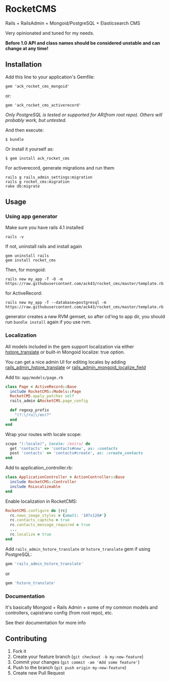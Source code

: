 # RocketCMS

Rails + RailsAdmin + Mongoid/PostgreSQL + Elasticsearch CMS

Very opinionated and tuned for my needs.

**Before 1.0 API and class names should be considered unstable and can change at any time!**

## Installation

Add this line to your application's Gemfile:

    gem 'ack_rocket_cms_mongoid'

or:

    gem 'ack_rocket_cms_activerecord'

*Only PostgreSQL is tested or supported for AR(from root repo). Others will probably work, but untested.*

And then execute:

    $ bundle

Or install it yourself as:

    $ gem install ack_rocket_cms

For activerecord, generate migrations and run them

    rails g rails_admin_settings:migration
    rails g rocket_cms:migration
    rake db:migrate

## Usage

### Using app generator

Make sure you have rails 4.1 installed

    rails -v

If not, uninstall rails and install again

    gem uninstall rails
    gem install rocket_cms
    
Then, for mongoid:

    rails new my_app -T -O -m https://raw.githubusercontent.com/ack43/rocket_cms/master/template.rb

for ActiveRecord:

    rails new my_app -T --database=postgresql -m https://raw.githubusercontent.com/ack43/rocket_cms/master/template.rb

generator creates a new RVM gemset, so after cd'ing to app dir, you should run `bundle install` again if you use rvm.

### Localization

All models included in the gem support localization via either [hstore_translate](https://github.com/Leadformance/hstore_translate) or built-in Mongoid localize: true option.

You can get a nice admin UI for editing locales by adding [rails_admin_hstore_translate](https://github.com/glebtv/rails_admin_hstore_translate) or [rails_admin_mongoid_localize_field](https://github.com/sudosu/rails_admin_mongoid_localize_field)

Add to: ```app/models/page.rb```

```ruby
class Page < ActiveRecord::Base
  include RocketCMS::Models::Page
  RocketCMS.apply_patches self
  rails_admin &RocketCMS.page_config

  def regexp_prefix
    "(?:\/ru|\/en)?"
  end
end
```

Wrap your routes with locale scope:

```ruby
scope "(:locale)", locale: /en|ru/ do
  get 'contacts' => 'contacts#new', as: :contacts
  post 'contacts' => 'contacts#create', as: :create_contacts
end
```

Add to application_controller.rb:

```ruby
class ApplicationController < ActionController::Base
  include RocketCMS::Controller
  include RsLocalizeable
end
```

Enable localization in RocketCMS:

```ruby
RocketCMS.configure do |rc|
  rc.news_image_styles = {small: '107x126#'}
  rc.contacts_captcha = true
  rc.contacts_message_required = true
  ...
  rc.localize = true
end
```

Add ```rails_admin_hstore_translate``` or ```hstore_translate``` gem if using PostgreSQL:

```ruby
gem 'rails_admin_hstore_translate'
```

or

```ruby
gem 'hstore_translate'
```

### Documentation

It's basically Mongoid + Rails Admin + some of my common models and controllers, capistrano config (from root repo), etc.

See their documentation for more info

## Contributing

1. Fork it
2. Create your feature branch (`git checkout -b my-new-feature`)
3. Commit your changes (`git commit -am 'Add some feature'`)
4. Push to the branch (`git push origin my-new-feature`)
5. Create new Pull Request

